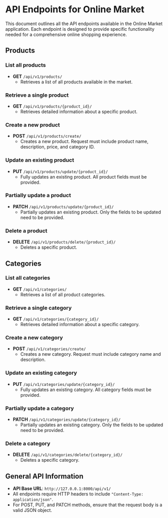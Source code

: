 # API Endpoints for Online Market

This document outlines all the API endpoints available in the Online Market application. Each endpoint is designed to provide specific functionality needed for a comprehensive online shopping experience.

## Products

### List all products
- **GET** `/api/v1/products/`
  - Retrieves a list of all products available in the market.

### Retrieve a single product
- **GET** `/api/v1/products/{product_id}/`
  - Retrieves detailed information about a specific product.

### Create a new product
- **POST** `/api/v1/products/create/`
  - Creates a new product. Request must include product name, description, price, and category ID.

### Update an existing product
- **PUT** `/api/v1/products/update/{product_id}/`
  - Fully updates an existing product. All product fields must be provided.

### Partially update a product
- **PATCH** `/api/v1/products/update/{product_id}/`
  - Partially updates an existing product. Only the fields to be updated need to be provided.

### Delete a product
- **DELETE** `/api/v1/products/delete/{product_id}/`
  - Deletes a specific product.

## Categories

### List all categories
- **GET** `/api/v1/categories/`
  - Retrieves a list of all product categories.

### Retrieve a single category
- **GET** `/api/v1/categories/{category_id}/`
  - Retrieves detailed information about a specific category.

### Create a new category
- **POST** `/api/v1/categories/create/`
  - Creates a new category. Request must include category name and description.

### Update an existing category
- **PUT** `/api/v1/categories/update/{category_id}/`
  - Fully updates an existing category. All category fields must be provided.

### Partially update a category
- **PATCH** `/api/v1/categories/update/{category_id}/`
  - Partially updates an existing category. Only the fields to be updated need to be provided.

### Delete a category
- **DELETE** `/api/v1/categories/delete/{category_id}/`
  - Deletes a specific category.

## General API Information

- **API Base URL**: `http://127.0.0.1:8000/api/v1/`
- All endpoints require HTTP headers to include `"Content-Type: application/json"`.
- For POST, PUT, and PATCH methods, ensure that the request body is a valid JSON object.

